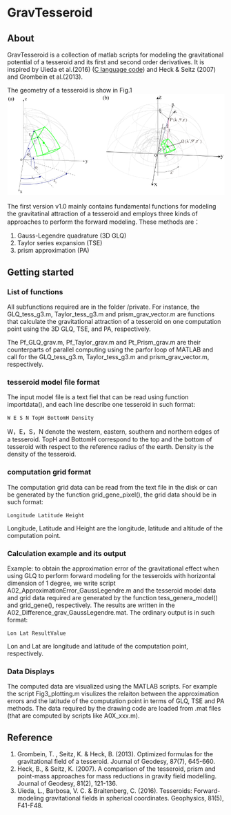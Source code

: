 # GravTesseroid
## About
GravTesseroid is a collection of matlab scripts for modeling the gravitational potential of a tesseroid and its first and second order derivatives. It is inspired by Uieda et al.(2016) ([C language code](https://github.com/leouieda/tesseroids)) and Heck & Seitz (2007) and Grombein et al.(2013).

The geometry of a tesseroid is show in Fig.1
![a geometry of a tesseroid](https://github.com/QiuLOngjun/GravTesseroid/blob/master/images/Fig01.gif "Fig.1")

The first version v1.0 mainly contains fundamental functions for modeling the gravitatinal attraction of a tesseroid and employs three kinds of approaches to perform the forward modeling. These methods are：

1. Gauss-Legendre quadrature (3D GLQ)
2. Taylor series expansion (TSE)
3. prism approximation (PA)

## Getting started
### List of functions 
All subfunctions required are in the folder /private. For instance, the GLQ_tess_g3.m, Taylor_tess_g3.m and prism_grav_vector.m are functions that calculate the gravitational attraction of a tesseroid on one computation point using the 3D GLQ, TSE, and PA, respectively.

The Pf_GLQ_grav.m, Pf_Taylor_grav.m and Pt_Prism_grav.m are their counterparts of parallel computing using the parfor loop of MATLAB and call for the GLQ_tess_g3.m, Taylor_tess_g3.m and prism_grav_vector.m, respectively. 

### tesseroid model file format
The input model file is a text fiel that can be read using function importdata(), and each line describe one tesseroid in such format:
```
W E S N TopH BottomH Density
```
W，E，S，N denote the western, eastern, southern and northern edges of a tesseroid. TopH and BottomH correspond to the top and the bottom of tesseroid with respect to the reference radius of the earth. Density is the density of the tesseroid.

### computation grid format
The computation grid data can be read from the text file in the disk or can be generated by the function grid_gene_pixel(), the grid data should be in such format:
```
Longitude Latitude Height
```
Longitude, Latitude and Height are the longitude, latitude and altitude of the computation point.

### Calculation example and its output
Example: to obtain the approximation error of the gravitational effect when using GLQ to perform forward modeling for the tesseroids with horizontal dimension of 1 degree, we write script A02_ApproximationError_GaussLegendre.m and the tesseroid model data and grid data required are generated by the function tess_genera_model() and grid_gene(), respectively. The results are written in the A02_Difference_grav_GaussLegendre.mat. The ordinary output is in such format:
```
Lon Lat ResultValue
```
Lon and Lat are longitude and latitude of the computation point, respectively.

### Data Displays
The computed data are visualized using the MATLAB scripts. For example the script Fig3_plotting.m visulizes the relaiton between the approximation errors and the latitude of the computation point in terms of GLQ, TSE and PA methods. The data required by the drawing code are loaded from .mat files (that are computed by scripts like A0X_xxx.m).

## Reference
1. Grombein, T. , Seitz, K. & Heck, B. (2013). Optimized formulas for the gravitational field of a tesseroid. Journal of Geodesy, 87(7), 645-660.
2. Heck, B., & Seitz, K. (2007). A comparison of the tesseroid, prism and point-mass approaches for mass reductions in gravity field modelling. Journal of Geodesy, 81(2), 121-136.
3. Uieda, L., Barbosa, V. C. & Braitenberg, C. (2016). Tesseroids: Forward-modeling gravitational fields in spherical coordinates. Geophysics, 81(5), F41-F48.

